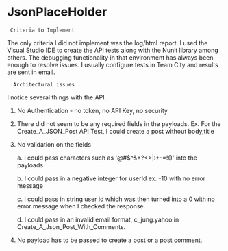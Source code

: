 # JsonPlaceHolder
     Criteria to Implement
The only criteria I did not implement was the log/html report. I used the Visual Studio IDE to create the API tests along with the Nunit library among others. The debugging functionality in that environment has always been enough to resolve issues. I usually configure tests in Team City and results are sent in email.  

      Architectural issues
I notice several things with the API. 

1. No Authentication - no token, no API Key, no security
2. There did not seem to be any required fields in the payloads. Ex. For the Create_A_JSON_Post API Test, I could create a post without body,title
3. No validation on the fields

     a. I could pass characters such as '@#$^&*?<>|:+-=!()' into the payloads
  
     b. I could pass in a negative integer for userId ex. -10 with no error message
 
     c. I could pass in string user id which was then turned into a 0 with no error message when I checked the response. 
  
     d. I could pass in an invalid email format, c_jung.yahoo in Create_A_Json_Post_With_Comments.

4. No payload has to be passed to create a post or a post comment. 
